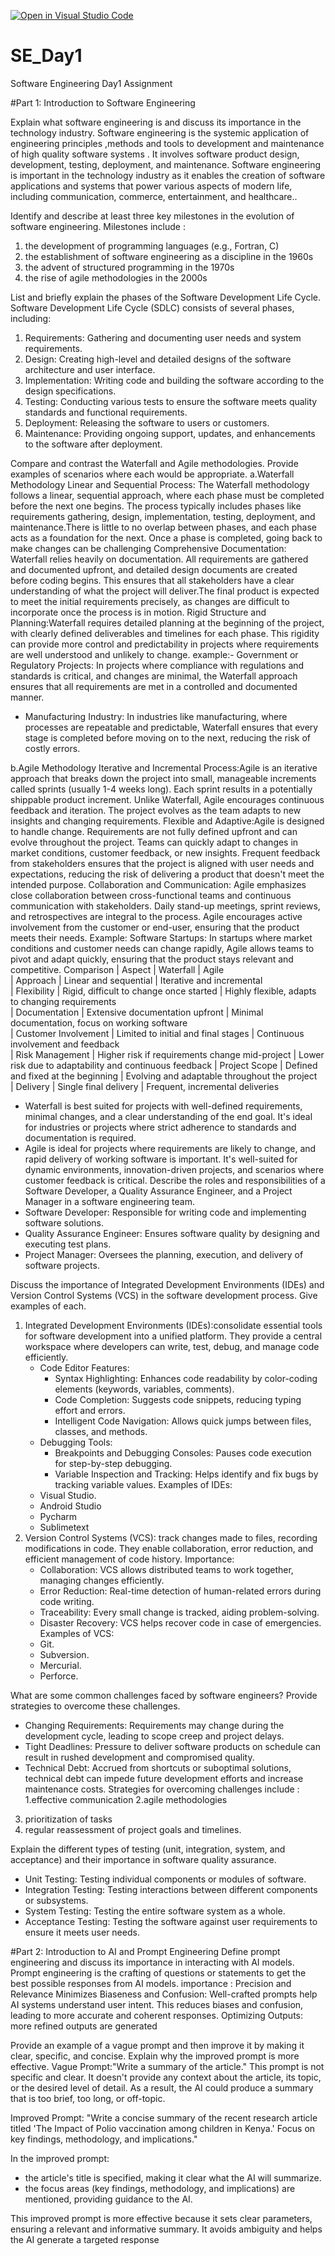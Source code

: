 [![Open in Visual Studio Code](https://classroom.github.com/assets/open-in-vscode-2e0aaae1b6195c2367325f4f02e2d04e9abb55f0b24a779b69b11b9e10269abc.svg)](https://classroom.github.com/online_ide?assignment_repo_id=15569313&assignment_repo_type=AssignmentRepo)
# SE_Day1
Software Engineering Day1 Assignment

#Part 1: Introduction to Software Engineering

Explain what software engineering is and discuss its importance in the technology industry.
Software engineering is the systemic application of engineering principles ,methods and tools to development and maintenance of high quality software systems . It involves software product design, development, testing, deployment, and maintenance.
Software engineering is important in the technology industry as it enables the creation of software applications and systems that power various aspects of modern life, including communication, commerce, entertainment, and healthcare..

Identify and describe at least three key milestones in the evolution of software engineering.
Milestones include :
1. the development of programming languages (e.g., Fortran, C)
2. the establishment of software engineering as a discipline in the 1960s
3.  the advent of structured programming in the 1970s
4. the rise of agile methodologies in the 2000s

List and briefly explain the phases of the Software Development Life Cycle.
 Software Development Life Cycle (SDLC) consists of several phases, including:
  1. Requirements: Gathering and documenting user needs and system requirements.
  2. Design: Creating high-level and detailed designs of the software architecture and user interface.
  3. Implementation: Writing code and building the software according to the design specifications.
  4. Testing: Conducting various tests to ensure the software meets quality standards and functional requirements.
  5. Deployment: Releasing the software to users or customers.
  6. Maintenance: Providing ongoing support, updates, and enhancements to the software after deployment.

Compare and contrast the Waterfall and Agile methodologies. Provide examples of scenarios where each would be appropriate.
a.Waterfall Methodology
Linear and Sequential Process: The Waterfall methodology follows a linear, sequential approach, where each phase must be completed before the next one begins. The process typically includes phases like requirements gathering, design, implementation, testing, deployment, and maintenance.There is little to no overlap between phases, and each phase acts as a foundation for the next. Once a phase is completed, going back to make changes can be challenging
Comprehensive Documentation: Waterfall relies heavily on documentation. All requirements are gathered and documented upfront, and detailed design documents are created before coding begins. This ensures that all stakeholders have a clear understanding of what the project will deliver.The final product is expected to meet the initial requirements precisely, as changes are difficult to incorporate once the process is in motion.
Rigid Structure and Planning:Waterfall requires detailed planning at the beginning of the project, with clearly defined deliverables and timelines for each phase. This rigidity can provide more control and predictability in projects where requirements are well understood and unlikely to change.
example:- Government or Regulatory Projects: In projects where compliance with regulations and standards is critical, and changes are minimal, the Waterfall approach ensures that all requirements are met in a controlled and documented manner.
   - Manufacturing Industry: In industries like manufacturing, where processes are repeatable and predictable, Waterfall ensures that every stage is completed before moving on to the next, reducing the risk of costly errors.

b.Agile Methodology
Iterative and Incremental Process:Agile is an iterative approach that breaks down the project into small, manageable increments called sprints (usually 1-4 weeks long). Each sprint results in a potentially shippable product increment. Unlike Waterfall, Agile encourages continuous feedback and iteration. The project evolves as the team adapts to new insights and changing requirements.
Flexible and Adaptive:Agile is designed to handle change. Requirements are not fully defined upfront and can evolve throughout the project. Teams can quickly adapt to changes in market conditions, customer feedback, or new insights. Frequent feedback from stakeholders ensures that the project is aligned with user needs and expectations, reducing the risk of delivering a product that doesn't meet the intended purpose.
Collaboration and Communication: Agile emphasizes close collaboration between cross-functional teams and continuous communication with stakeholders. Daily stand-up meetings, sprint reviews, and retrospectives are integral to the process. Agile encourages active involvement from the customer or end-user, ensuring that the product meets their needs.
Example: Software Startups: In startups where market conditions and customer needs can change rapidly, Agile allows teams to pivot and adapt quickly, ensuring that the product stays relevant and competitive.
Comparison
| Aspect               | Waterfall                                           | Agile                                             
| Approach             | Linear and sequential                               | Iterative and incremental                             
| Flexibility          | Rigid, difficult to change once started             | Highly flexible, adapts to changing requirements      
| Documentation        | Extensive documentation upfront                     | Minimal documentation, focus on working software      
| Customer Involvement | Limited to initial and final stages                 | Continuous involvement and feedback                   
| Risk Management      | Higher risk if requirements change mid-project      | Lower risk due to adaptability and continuous feedback 
| Project Scope        | Defined and fixed at the beginning                  | Evolving and adaptable throughout the project         
| Delivery             | Single final delivery                               | Frequent, incremental deliveries                      

- Waterfall is best suited for projects with well-defined requirements, minimal changes, and a clear understanding of the end goal. It's ideal for industries or projects where strict adherence to standards and documentation is required.
- Agile is ideal for projects where requirements are likely to change, and rapid delivery of working software is important. It's well-suited for dynamic environments, innovation-driven projects, and scenarios where customer feedback is critical.
Describe the roles and responsibilities of a Software Developer, a Quality Assurance Engineer, and a Project Manager in a software engineering team.
- Software Developer: Responsible for writing code and implementing software solutions.
- Quality Assurance Engineer: Ensures software quality by designing and executing test plans.
- Project Manager: Oversees the planning, execution, and delivery of software projects.

Discuss the importance of Integrated Development Environments (IDEs) and Version Control Systems (VCS) in the software development process. Give examples of each.
1. Integrated Development Environments (IDEs):consolidate essential tools for software development into a unified platform. They provide a central workspace where developers can write, test, debug, and manage code efficiently.
     - Code Editor Features:
       - Syntax Highlighting: Enhances code readability by color-coding elements (keywords, variables, comments).
       - Code Completion: Suggests code snippets, reducing typing effort and errors.
       - Intelligent Code Navigation: Allows quick jumps between files, classes, and methods.
     - Debugging Tools:
       - Breakpoints and Debugging Consoles: Pauses code execution for step-by-step debugging.
       - Variable Inspection and Tracking: Helps identify and fix bugs by tracking variable values.
     Examples of IDEs:
     - Visual Studio.
     - Android Studio
     - Pycharm
     - Sublimetext
2. Version Control Systems (VCS): track changes made to files, recording modifications in code. They enable collaboration, error reduction, and efficient management of code history.
    Importance:
     - Collaboration: VCS allows distributed teams to work together, managing changes efficiently.
     - Error Reduction: Real-time detection of human-related errors during code writing.
     - Traceability: Every small change is tracked, aiding problem-solving.
     - Disaster Recovery: VCS helps recover code in case of emergencies.
    Examples of VCS:
     - Git.
     - Subversion.
     - Mercurial.
     - Perforce.

What are some common challenges faced by software engineers? Provide strategies to overcome these challenges.
 - Changing Requirements: Requirements may change during the development cycle, leading to scope creep and project delays.
  - Tight Deadlines: Pressure to deliver software products on schedule can result in rushed development and compromised quality.
  - Technical Debt: Accrued from shortcuts or suboptimal solutions, technical debt can impede future development efforts and increase maintenance costs.
Strategies for overcoming challenges include :
1.effective communication
2.agile methodologies
3. prioritization of tasks
4. regular reassessment of project goals and timelines.

Explain the different types of testing (unit, integration, system, and acceptance) and their importance in software quality assurance.
- Unit Testing: Testing individual components or modules of software.
- Integration Testing: Testing interactions between different components or subsystems.
- System Testing: Testing the entire software system as a whole.
- Acceptance Testing: Testing the software against user requirements to ensure it meets user needs.

#Part 2: Introduction to AI and Prompt Engineering
Define prompt engineering and discuss its importance in interacting with AI models.
Prompt engineering is the crafting  of questions or statements to get the best possible responses from AI models. 
importance :
Precision and Relevance
Minimizes Biaseness and Confusion: Well-crafted prompts help AI systems understand user intent. This reduces biases and confusion, leading to more accurate and coherent responses.
Optimizing Outputs: more refined outputs are generated

Provide an example of a vague prompt and then improve it by making it clear, specific, and concise. Explain why the improved prompt is more effective.
Vague Prompt:"Write a summary of the article."
This prompt is not specific and clear. It doesn't provide any context about the article, its topic, or the desired level of detail. As a result, the AI could produce a summary that is too brief, too long, or off-topic.

Improved Prompt: "Write a concise summary of the recent research article titled 'The Impact of Polio vaccination among children in Kenya.' Focus on key findings, methodology, and implications."

In the improved prompt:
- the article's title is specified, making it clear what the AI will summarize.
- the focus areas (key findings, methodology, and implications) are mentioned, providing guidance to the AI.

This improved prompt is more effective because it sets clear parameters, ensuring a relevant and informative summary. It avoids ambiguity and helps the AI generate a targeted response
